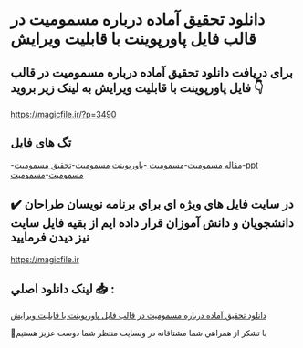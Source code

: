 # دانلود تحقیق آماده درباره مسمومیت در قالب فایل پاورپوینت با قابلیت ویرایش

## برای دریافت دانلود تحقیق آماده درباره مسمومیت در قالب فایل پاورپوینت با قابلیت ویرایش به لینک زیر بروید 👇

https://magicfile.ir/?p=3490

## تگ های فایل

-[مقاله مسمومیت](https://magicfile.ir/product/%d8%aa%d8%ad%d9%82%db%8c%d9%82-%d8%af%d8%b1%d8%a8%d8%a7%d8%b1%d9%87-%d9%85%d8%b3%d9%85%d9%88%d9%85%db%8c%d8%aa-%d8%af%d8%b1-%d9%be%d8%a7%d9%88%d8%b1%d9%be%d9%88%db%8c%d9%86%d8%aa/)-[مسمومیت ](https://magicfile.ir/product/%d8%aa%d8%ad%d9%82%db%8c%d9%82-%d8%af%d8%b1%d8%a8%d8%a7%d8%b1%d9%87-%d9%85%d8%b3%d9%85%d9%88%d9%85%db%8c%d8%aa-%d8%af%d8%b1-%d9%be%d8%a7%d9%88%d8%b1%d9%be%d9%88%db%8c%d9%86%d8%aa/)-[پاورپوینت مسمومیت](https://magicfile.ir/product/%d8%aa%d8%ad%d9%82%db%8c%d9%82-%d8%af%d8%b1%d8%a8%d8%a7%d8%b1%d9%87-%d9%85%d8%b3%d9%85%d9%88%d9%85%db%8c%d8%aa-%d8%af%d8%b1-%d9%be%d8%a7%d9%88%d8%b1%d9%be%d9%88%db%8c%d9%86%d8%aa/)-[تحقیق مسمومیت](https://magicfile.ir/product/%d8%aa%d8%ad%d9%82%db%8c%d9%82-%d8%af%d8%b1%d8%a8%d8%a7%d8%b1%d9%87-%d9%85%d8%b3%d9%85%d9%88%d9%85%db%8c%d8%aa-%d8%af%d8%b1-%d9%be%d8%a7%d9%88%d8%b1%d9%be%d9%88%db%8c%d9%86%d8%aa/)-[ppt مسمومیت](https://magicfile.ir/product/%d8%aa%d8%ad%d9%82%db%8c%d9%82-%d8%af%d8%b1%d8%a8%d8%a7%d8%b1%d9%87-%d9%85%d8%b3%d9%85%d9%88%d9%85%db%8c%d8%aa-%d8%af%d8%b1-%d9%be%d8%a7%d9%88%d8%b1%d9%be%d9%88%db%8c%d9%86%d8%aa/)-[مسمومیت](https://magicfile.ir/product/%d8%aa%d8%ad%d9%82%db%8c%d9%82-%d8%af%d8%b1%d8%a8%d8%a7%d8%b1%d9%87-%d9%85%d8%b3%d9%85%d9%88%d9%85%db%8c%d8%aa-%d8%af%d8%b1-%d9%be%d8%a7%d9%88%d8%b1%d9%be%d9%88%db%8c%d9%86%d8%aa/)

## ✔️ در سايت فايل هاي ويژه اي براي برنامه نويسان طراحان دانشجويان و دانش آموزان قرار داده ايم از بقيه فايل سايت نيز ديدن فرماييد

https://magicfile.ir


## لينک دانلود اصلي 📥 :

[دانلود تحقیق آماده درباره مسمومیت در قالب فایل پاورپوینت با قابلیت ویرایش](https://magicfile.ir/product/%d8%aa%d8%ad%d9%82%db%8c%d9%82-%d8%af%d8%b1%d8%a8%d8%a7%d8%b1%d9%87-%d9%85%d8%b3%d9%85%d9%88%d9%85%db%8c%d8%aa-%d8%af%d8%b1-%d9%be%d8%a7%d9%88%d8%b1%d9%be%d9%88%db%8c%d9%86%d8%aa/) 


🙏با تشکر از همراهي شما مشتاقانه در وبسایت منتظر شما دوست عزیز هستیم

